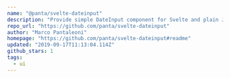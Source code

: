 ```yaml
---
name: "@panta/svelte-dateinput"
description: "Provide simple DateInput component for Svelte and plain JavaScript."
repo_url: "https://github.com/panta/svelte-dateinput"
author: "Marco Pantaleoni"
homepage: "https://github.com/panta/svelte-dateinput#readme"
updated: "2019-09-17T11:13:04.114Z"
github_stars: 1
tags: 
  - ui
---
```

